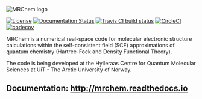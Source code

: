 ![MRChem logo](https://github.com/MRChemSoft/mrchem/raw/new-mrcpp/doc/gfx/logo_full.png)

[![License](https://img.shields.io/badge/license-%20LGPLv3-blue.svg)](../master/LICENSE)
[![Documentation Status](https://readthedocs.org/projects/mrchem/badge/?version=latest)](http://mrchem.readthedocs.io/en/latest/?badge=latest)
[![Travis CI build status](https://travis-ci.org/MRChemSoft/mrchem.svg?branch=new-mrcpp)](https://travis-ci.org/MRChemSoft/mrchem)
[![CircleCI](https://circleci.com/gh/MRChemSoft/mrchem/tree/new-mrcpp.svg?style=svg)](https://circleci.com/gh/MRChemSoft/mrchem/tree/new-mrcpp)
[![codecov](https://codecov.io/gh/MRChemSoft/mrchem/branch/new-mrcpp/graph/badge.svg)](https://codecov.io/gh/MRChemSoft/mrchem)

MRChem is a numerical real-space code for molecular electronic structure
calculations within the self-consistent field (SCF) approximations of quantum
chemistry (Hartree-Fock and Density Functional Theory).

The code is being developed at the Hylleraas Centre for Quantum Molecular
Sciences at UiT - The Arctic University of Norway.

## Documentation: http://mrchem.readthedocs.io
